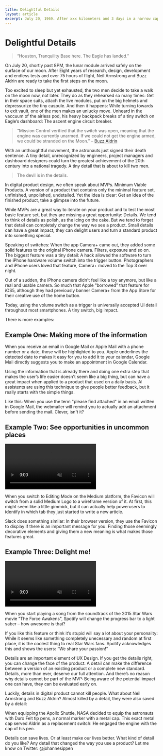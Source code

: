 ```yaml
---
title: Delightful Details
layout: article
excerpt: July 20, 1969. After xxx kilometers and 3 days in a narrow capsule, a tiny detail almost killed the first 2 men on the moon. What happened?
---
```


# Delightful Details

> “Houston, Tranquility Base here. The Eagle has landed.”

On July 20, shortly past 8PM, the lunar module arrived safely on the surface of our moon. After Eight years of research, design, development and endless tests and over 75 hours of flight, Neil Armstrong and Buzz Aldrin are ready to take the first steps on the moon. 

Too excited to sleep but yet exhausted, the two men decide to take a walk on the moon now, not later. They do as they rehearsed so many times: Get in their space suits, attach the live modules, put on the big helmets and depressurize the tiny caspule. And then it happens: While turning towards to exit vault, one of the men makes an unlucky move. Unheard in the vaccuum of the airless pod, his heavy backpack breaks of a tiny switch on Eagle’s dashboard: The ascent engine circuit breaker.

> “Mission Control verified that the switch was open, meaning that the engine was currently unarmed. If we could not get the engine armed, we could be stranded on the Moon.” – [Buzz Aldrin](http://www.cnbc.com/id/42592372) 

With an unthoughtful movement, the astronauts just signed their death sentence. A tiny detail, unrecognized by engineers, project managers and dashboard designers could turn the greatest achievement of the 20th century into a national tragedy. A tiny detail that is about to kill two men.

> The devil is in the details.

In digital product design, we often speak about MVPs. Minimum Viable Products. A version of a product that contains only the minimal feature set, unfinished, unpolished, undetailed. Yet the idea is clear: Get an idea of the finished product, take a glimpse into the future.

While MVPs are a great way to iterate on your product and to test the most basic feature set, but they are missing a great opportunity: Details. We tend to think of details as polish, as the icing on the cake. But we tend to forget that detail can completely change the way we see a product. Small details can have a great impact, they can delight users and turn a standard product into something special.

Speaking of switches: When the app Camera+ came out, they added some solid features to the original iPhone camera. Filters, exposure and so on. The biggest feature was a tiny detail: A hack allowed the software to turn the iPhone hardware volume switch into the trigger button. Photographers and iPhone users loved that feature, Camera+ moved to the Top 3 over night. 

Out of a sudden, the iPhone camera didn't feel like a toy anymore, but like a real and usable camera. So much that Apple "borrowed" that feature for iOS5, although they had previously banner Camera+ from the App Store for their creative use of the home button.

Today, using the volume switch as a trigger is universally accepted UI detail throughout most smartphones. A tiny switch, big impact. 

There is more examples:

## Example One: Making more of the information

When you receive an email in Google Mail or Apple Mail with a phone number or a date, those will be highlighted to you. Apple underlines the detected date to makes it easy for you to add it to your calendar, Google Mail directly suggests you to make an appointment in Google Calendar.

Using the information that is already there and doing one extra step that makes the user’s life easier doesn't seem like a big thing, but can have a great impact when applied to a product that used on a daily basis. AI assistents are using this technique to give people better feedback, but it really starts with the simple things.

Like this: When you use the term "please find attached" in an email written in Google Mail, the webmailer will remind you to actually add an attachment before sending the mail. Clever, isn't it?

## Example Two: See opportunities in uncommon places

<video autoplay loop muted>
  <source src="/img/blog/details-medium.mov">
</video>

When you switch to Editing Mode on the Medium platform, the Favicon will switch from a solid Medium Logo to a wireframe version of it. At first, this might seem like a little gimmick, but it can actually help powerusers to identify in which tab they just started to write a new article.

Slack does something similar: In their browser version, they use the Favicon to display if there is an important message for you. Finding those seemingly decorative elements and giving them a new meaning is what makes those features great.

## Example Three: Delight me!

<video autoplay loop muted>
  <source src="/img/blog/details-spotify.mov">
</video>

When you start playing a song from the soundtrack of the 2015 Star Wars movie "The Force Awakens", Spotify will change the progress bar to a light saber – how awesome is that?

If you like this feature or think it’s stupid will say a lot about your personality: While it seems like something completely unecessary and random at first place, it is the coolest thing to real Star Wars fans. Spotify acknowledges this and shows the users: “We share your passion!”

Details are an important element of UX Design. If you get the details right, you can change the face of the product. A detail can make the difference between a version of an existing product or a complete new standard. Details, more than ever, deserve our full attention. And there’s no reason why details cannot be part of the MVP: Being aware of the potential impact one can have, they can be evaluated early on.

Luckily, details in digital product cannot kill people. What about Neil Armstrong and Buzz Aldrin? Almost killed by a detail, they were also saved by a detail:

When equipping the Apollo Shuttle, NASA decided to equip the astronauts with Duro Felt tip pens, a normal marker with a metal cap. This exact metal cap served Aldrin as a replacement switch: He engaged the engine with the cap of his pen.

Details can save lives. Or at least make our lives better. What kind of detail do you like? Any detail that changed the way you use a product? Let me know on Twitter: @johannesippen